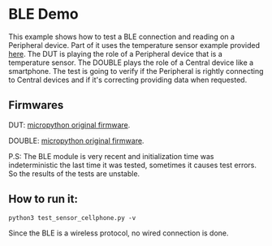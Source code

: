 # BLE Demo  

This example shows how to test a BLE connection and reading on a Peripheral device. Part of it uses the temperature sensor example provided [here](https://github.com/micropython/micropython/tree/master/examples/bluetooth). 
The DUT is playing the role of a Peripheral device that is a temperature sensor. The DOUBLE plays the role of a Central device like a smartphone. The test is going to verify if the Peripheral is rightly connecting to Central devices and if it's correcting providing data when requested.

## Firmwares
DUT: [micropython original firmware](http://micropython.org/download#esp32).

DOUBLE: [micropython original firmware](http://micropython.org/download#esp32).

P.S: The BLE module is very recent and initialization time was indeterministic the last time it was tested, sometimes it causes test errors. So the results of the tests are unstable.

## How to run it:
``` 
python3 test_sensor_cellphone.py -v
``` 
Since the BLE is a wireless protocol, no wired connection is done.



